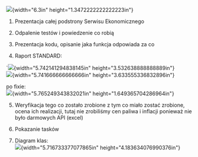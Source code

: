 ![](media/image1.jpeg){width="6.3in" height="1.3472222222222223in"}

1.  Prezentacja całej podstrony Serwisu Ekonomicznego

2.  Odpalenie testów i powiedzenie co robią

3.  Prezentacja kodu, opisanie jaka funkcja odpowiada za co

4.  Raport STANDARD:

\`![](media/image2.png){width="5.742141294838145in"
height="3.532638888888889in"}  
![](media/image3.png){width="5.741666666666666in"
height="3.633555336832896in"}  
  
po fixie:  
![](media/image4.png){width="5.765249343832021in"
height="1.649365704286964in"}

5.  Weryfikacja tego co zostało zrobione z tym co miało zostać zrobione,
    ocena ich realizacji, tutaj nie zrobiliśmy cen paliwa i inflacji
    ponieważ nie było darmowych API (excel)

6.  Pokazanie tasków

7.  Diagram klas:  
    ![](media/image5.png){width="5.716733377077865in"
    height="4.183634076990376in"}

